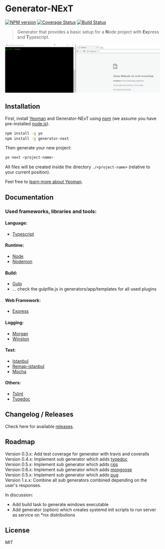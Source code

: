 # Generator-NExT 
[![NPM version][npm-image]][npm-url] [![Coverage Status][coveralls-image]][coveralls-url] [![Build Status][travis-image]][travis-url]
> Generator that provides a basic setup for a **N**ode project with **Ex**press and **T**ypescript.

![alt tag](assets/generator-next.gif)

## Installation

First, install [Yeoman](http://yeoman.io) and Generator-NExT using [npm](https://www.npmjs.com/) (we assume you have pre-installed [node.js](https://nodejs.org/)).

```bash
npm install -g yo
npm install -g generator-next
```

Then generate your new project:

```bash
yo next <project-name>
```

All files will be created inside the directory ```./<project-name>``` (relative to your current position).


Feel free to [learn more about Yeoman](http://yeoman.io/).

## Documentation

### Used frameworks, libraries and tools:
 
#### Language:
 - [Typescript](https://github.com/Microsoft/TypeScript)
 
#### Runtime:
 - [Node](https://github.com/nodejs/node)
 - [Nodemon](https://github.com/remy/nodemon)

#### Build:
 - [Gulp](https://github.com/gulpjs/gulp)
 - ... check the gulpfile.js in generators/app/templates for all used plugins
 
#### Web Framework:
 - [Express](https://github.com/expressjs/express)

#### Logging:
 - [Morgan](https://github.com/expressjs/morgan)
 - [Winston](https://github.com/winstonjs/winston)

#### Test:
 - [Istanbul](https://github.com/gotwarlost/istanbul)
 - [Remap-istanbul](https://github.com/SitePen/remap-istanbul)
 - [Mocha](https://github.com/mochajs/mocha)
 
#### Others:
 - [Tslint](https://github.com/palantir/tslint)  
 - [Typedoc](https://github.com/TypeStrong/typedoc)  

## Changelog / Releases

Check here for available [releases](https://github.com/ommsolutions/generator-next/releases).

## Roadmap

 Version 0.3.x:   Add test coverage for generator with travis and coveralls  
 Version 0.4.x:   Implement sub generator which adds [typedoc](https://github.com/TypeStrong/typedoc)  
 Version 0.5.x:   Implement sub generator which adds [rxjs](https://github.com/Reactive-Extensions/RxJS)  
 Version 0.6.x:   Implement sub generator which adds [mongoose](https://github.com/Automattic/mongoose)  
 Version 0.5.x:   Implement sub generator which adds [pug](https://github.com/pugjs/pug)  
 Version 1.x.x:   Combine all sub generators combined depending on the user's responses.
 
 In discussion:
  - Add build task to generate windows executable  
  - Add generator (option) which creates systemd init scripts to run server as service on *nix distributions
 
## License

MIT

[npm-image]: https://badge.fury.io/js/generator-next.svg
[npm-url]: https://npmjs.org/package/generator-next
[coveralls-image]:https://coveralls.io/repos/github/ommsolutions/generator-next/badge.svg?branch=master
[coveralls-url]: https://coveralls.io/github/ommsolutions/generator-next?branch=master
[travis-image]:https://travis-ci.org/ommsolutions/generator-next.svg?branch=master
[travis-url]:https://travis-ci.org/ommsolutions/generator-next?branch=master
